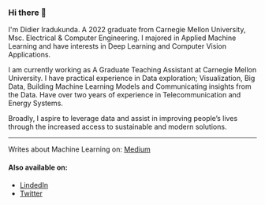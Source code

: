 ### Hi there 👋

I'm Didier Iradukunda. A 2022 graduate from Carnegie Mellon University, Msc. Electrical & Computer Engineering. I majored in Applied Machine Learning and have interests in Deep Learning and Computer Vision Applications.

I am currently working as A Graduate Teaching Assistant at Carnegie Mellon University. I have practical experience in Data exploration; Visualization, Big Data, Building Machine Learning Models and Communicating insights from the Data. Have over two years of experience in Telecommunication and Energy Systems. 

Broadly, I aspire to leverage data and assist in improving people’s lives through the increased access to sustainable and modern solutions.

***************************

Writes about Machine Learning on: [Medium](https://medium.com/@didier-i)

#### Also available on:

* [LindedIn](https://www.linkedin.com/in/didier-i/)
* [Twitter](https://twitter.com/didier_ira)

